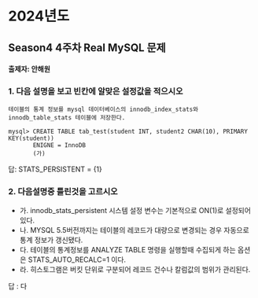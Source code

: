 # 2024년도
## Season4 4주차 Real MySQL 문제
#### 출제자: 안해원

### 1. 다음 설명을 보고 빈칸에 알맞은 설정값을 적으시오

```
테이블의 통계 정보를 mysql 데이터베이스의 innodb_index_stats와 innodb_table_stats 테이블에 저장한다.

mysql> CREATE TABLE tab_test(student INT, student2 CHAR(10), PRIMARY KEY(student))
       ENIGNE = InnoDB
       (가)
```

답: STATS_PERSISTENT = {1}


### 2. 다음설명중 틀린것을 고르시오

- 가. innodb_stats_persistent 시스템 설정 변수는 기본적으로 ON(1)로 설정되어있다.
- 나. MYSQL 5.5버전까지는 테이블의 레코드가 대량으로 변경되는 경우 자동으로 통계 정보가 갱신됐다. 
- 다. 테이블의 통계정보를 ANALYZE TABLE 명령을 실행할때 수집되게 하는 옵션은 STATS_AUTO_RECALC=1 이다.
- 라. 히스토그램은 버킷 단위로 구분되어 레코드 건수나 칼럼값의 범위가 관리된다.

답 : 다

